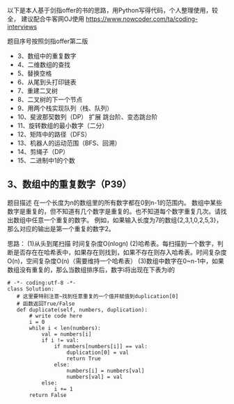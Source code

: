 以下是本人基于剑指offer的书的思路，用Python写得代码，个人整理使用，较全，
建议配合牛客网OJ使用 https://www.nowcoder.com/ta/coding-interviews

题目序号按照剑指offer第二版
* 3、数组中的重复数字
* 4、二维数组的查找
* 5、替换空格
* 6、从尾到头打印链表
* 7、重建二叉树
* 8、二叉树的下一个节点
* 9、用两个栈实现队列（栈、队列）
* 10、斐波那契数列（DP）
扩展 跳台阶、变态跳台阶
* 11、旋转数组的最小数字（二分）    
* 12、矩阵中的路径（DFS）
* 13、机器人的运动范围（BFS、回溯）
* 14、剪绳子（DP）
* 15、二进制中1的个数

## 3、数组中的重复数字（P39）

题目描述
在一个长度为n的数组里的所有数字都在0到n-1的范围内。 数组中某些数字是重复的，但不知道有几个数字是重复的。也不知道每个数字重复几次。请找出数组中任意一个重复的数字。 例如，如果输入长度为7的数组{2,3,1,0,2,5,3}，那么对应的输出是第一个重复的数字2。

思路：
(1)从头到尾扫描 时间复杂度O(nlogn)
(2)哈希表。每扫描到一个数字，判断是否存在在哈希表中，如果存在则找到，如果不存在则存入哈希表。时间复杂度O(n)，空间复杂度O(n)（需要维持一个哈希表）
(3)数组中数字在0~n-1中，如果数组没有重复的，那么当数组排序后，数字i将出现在下表为i的
 ```
 # -*- coding:utf-8 -*-
class Solution:
    # 这里要特别注意~找到任意重复的一个值并赋值到duplication[0]
    # 函数返回True/False
    def duplicate(self, numbers, duplication):
        # write code here
        i = 0
        while i < len(numbers):
            val = numbers[i]
            if i != val:
                if numbers[numbers[i]] == val:
                    duplication[0] = val
                    return True
                else:
                    numbers[i] = numbers[val]
                    numbers[val] = val
            else:
                i += 1
        return False  
```

